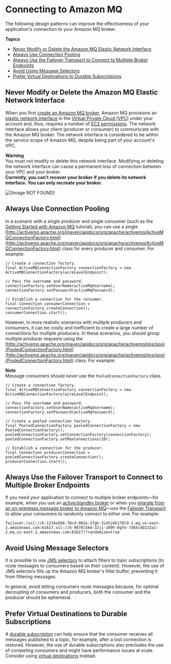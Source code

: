 # Connecting to Amazon MQ<a name="connecting-to-amazon-mq"></a>

The following design patterns can improve the effectiveness of your application's connection to your Amazon MQ broker\.

**Topics**
+ [Never Modify or Delete the Amazon MQ Elastic Network Interface](#never-modify-delete-elastic-network-interface)
+ [Always Use Connection Pooling](#always-use-connection-pooling)
+ [Always Use the Failover Transport to Connect to Multiple Broker Endpoints](#always-use-failover-transport-connect-to-multiple-broker-endpoints)
+ [Avoid Using Message Selectors](#avoid-using-message-selectors)
+ [Prefer Virtual Destinations to Durable Subscriptions](#prefer-virtual-destinations-to-durable-subscriptions)

## Never Modify or Delete the Amazon MQ Elastic Network Interface<a name="never-modify-delete-elastic-network-interface"></a>

When you first [create an Amazon MQ broker](amazon-mq-creating-configuring-broker.md), Amazon MQ provisions an [elastic network interface](http://docs.aws.amazon.com/AmazonVPC/latest/UserGuide/VPC_ElasticNetworkInterfaces.html) in the [Virtual Private Cloud \(VPC\)](http://docs.aws.amazon.com/AmazonVPC/latest/UserGuide/VPC_Introduction.html) under your account and, thus, requires a number of [EC2 permissions](amazon-mq-api-authentication-authorization.md)\. The network interface allows your client \(producer or consumer\) to communicate with the Amazon MQ broker\. The network interface is considered to be within the *service scope* of Amazon MQ, despite being part of your account's VPC\.

**Warning**  
You must not modify or delete this network interface\. Modifying or deleting the network interface can cause a permanent loss of connection between your VPC and your broker\.  
**Currently, you can't recover your broker if you delete its network interface\. You can only recreate your broker\.**

![\[Image NOT FOUND\]](http://docs.aws.amazon.com/amazon-mq/latest/developer-guide/images/amazon-mq-network-configuration-architecture-vpc-elastic-network-interface.png)

## Always Use Connection Pooling<a name="always-use-connection-pooling"></a>

In a scenario with a single producer and single consumer \(such as the [Getting Started with Amazon MQ](amazon-mq-getting-started.md) tutorial\), you can use a single [http://activemq.apache.org/maven/apidocs/org/apache/activemq/ActiveMQConnectionFactory.html](http://activemq.apache.org/maven/apidocs/org/apache/activemq/ActiveMQConnectionFactory.html) class for every producer and consumer\. For example:

```
// Create a connection factory.
final ActiveMQConnectionFactory connectionFactory = new ActiveMQConnectionFactory(wireLevelEndpoint);

// Pass the username and password.
connectionFactory.setUserName(activeMqUsername);
connectionFactory.setPassword(activeMqPassword);

// Establish a connection for the consumer.
final Connection consumerConnection = connectionFactory.createConnection();
consumerConnection.start();
```

However, in more realistic scenarios with multiple producers and consumers, it can be costly and inefficient to create a large number of connections for multiple producers\. In these scenarios, you should group multiple producer requests using the [http://activemq.apache.org/maven/apidocs/org/apache/activemq/jms/pool/PooledConnectionFactory.html](http://activemq.apache.org/maven/apidocs/org/apache/activemq/jms/pool/PooledConnectionFactory.html) class\. For example:

**Note**  
Message consumers should *never* use the `PooledConnectionFactory` class\.

```
// Create a connection factory.
final ActiveMQConnectionFactory connectionFactory = new ActiveMQConnectionFactory(wireLevelEndpoint);

// Pass the username and password.
connectionFactory.setUserName(activeMqUsername);
connectionFactory.setPassword(activeMqPassword);

// Create a pooled connection factory.
final PooledConnectionFactory pooledConnectionFactory = new PooledConnectionFactory();
pooledConnectionFactory.setConnectionFactory(connectionFactory);
pooledConnectionFactory.setMaxConnections(10);

// Establish a connection for the producer.
final Connection producerConnection = pooledConnectionFactory.createConnection();
producerConnection.start();
```

## Always Use the Failover Transport to Connect to Multiple Broker Endpoints<a name="always-use-failover-transport-connect-to-multiple-broker-endpoints"></a>

If you need your application to connect to multiple broker endpoints—for example, when you use an [active/standby broker](amazon-mq-creating-configuring-broker.md) or when you [migrate from an on\-premises message broker to Amazon MQ]()—use the [Failover Transport](http://activemq.apache.org/failover-transport-reference.html) to allow your consumers to randomly connect to either one\. For example:

```
failover:(ssl://b-1234a5b6-78cd-901e-2fgh-3i45j6k178l9-1.mq.us-east-2.amazonaws.com:61617,ssl://b-9876l5k4-32ji-109h-8gfe-7d65c4b132a1-2.mq.us-east-2.amazonaws.com:61617)?randomize=true
```

## Avoid Using Message Selectors<a name="avoid-using-message-selectors"></a>

It is possible to use [JMS selectors](https://docs.oracle.com/cd/E19798-01/821-1841/bncer/index.html) to attach filters to topic subscriptions \(to route messages to consumers based on their content\)\. However, the use of JMS selectors fills up the Amazon MQ broker's filter buffer, preventing it from filtering messages\.

In general, avoid letting consumers route messages because, for optimal decoupling of consumers and producers, both the consumer and the producer should be ephemeral\.

## Prefer Virtual Destinations to Durable Subscriptions<a name="prefer-virtual-destinations-to-durable-subscriptions"></a>

A [durable subscription](http://activemq.apache.org/how-do-durable-queues-and-topics-work.html) can help ensure that the consumer receives all messages published to a topic, for example, after a lost connection is restored\. However, the use of durable subscriptions also precludes the use of competing consumers and might have performance issues at scale\. Consider using [virtual destinations](http://activemq.apache.org/virtual-destinations.html) instead\.